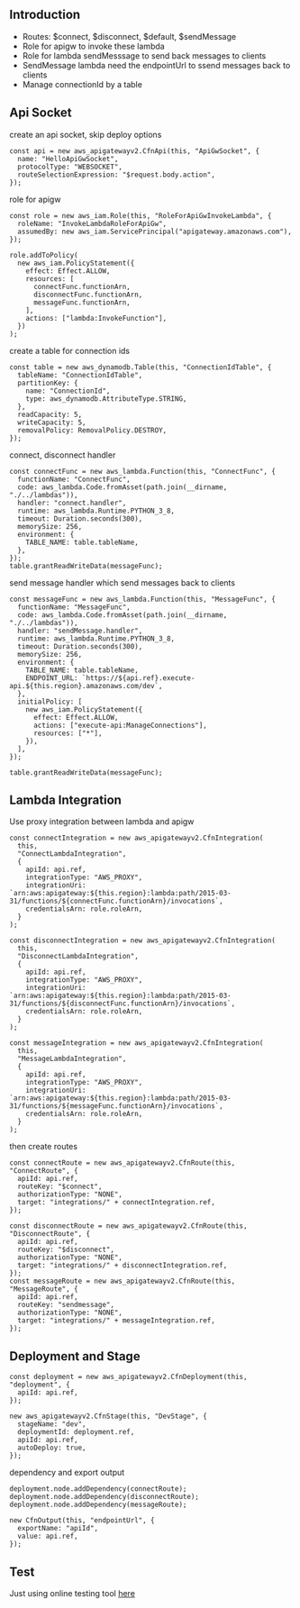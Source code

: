 ## Introduction

- Routes: $connect, $disconnect, $default, $sendMessage
- Role for apigw to invoke these lambda
- Role for lambda sendMesssage to send back messages to clients
- SendMessage lambda need the endpointUrl to ssend messages back to clients
- Manage connectionId by a table

## Api Socket

create an api socket, skip deploy options

```tsx
const api = new aws_apigatewayv2.CfnApi(this, "ApiGwSocket", {
  name: "HelloApiGwSocket",
  protocolType: "WEBSOCKET",
  routeSelectionExpression: "$request.body.action",
});
```

role for apigw

```tsx
const role = new aws_iam.Role(this, "RoleForApiGwInvokeLambda", {
  roleName: "InvokeLambdaRoleForApiGw",
  assumedBy: new aws_iam.ServicePrincipal("apigateway.amazonaws.com"),
});

role.addToPolicy(
  new aws_iam.PolicyStatement({
    effect: Effect.ALLOW,
    resources: [
      connectFunc.functionArn,
      disconnectFunc.functionArn,
      messageFunc.functionArn,
    ],
    actions: ["lambda:InvokeFunction"],
  })
);
```

create a table for connection ids

```tsx
const table = new aws_dynamodb.Table(this, "ConnectionIdTable", {
  tableName: "ConnectionIdTable",
  partitionKey: {
    name: "ConnectionId",
    type: aws_dynamodb.AttributeType.STRING,
  },
  readCapacity: 5,
  writeCapacity: 5,
  removalPolicy: RemovalPolicy.DESTROY,
});
```

connect, disconnect handler

```tsx
const connectFunc = new aws_lambda.Function(this, "ConnectFunc", {
  functionName: "ConnectFunc",
  code: aws_lambda.Code.fromAsset(path.join(__dirname, "./../lambdas")),
  handler: "connect.handler",
  runtime: aws_lambda.Runtime.PYTHON_3_8,
  timeout: Duration.seconds(300),
  memorySize: 256,
  environment: {
    TABLE_NAME: table.tableName,
  },
});
table.grantReadWriteData(messageFunc);
```

send message handler which send messages back to clients

```tsx
const messageFunc = new aws_lambda.Function(this, "MessageFunc", {
  functionName: "MessageFunc",
  code: aws_lambda.Code.fromAsset(path.join(__dirname, "./../lambdas")),
  handler: "sendMessage.handler",
  runtime: aws_lambda.Runtime.PYTHON_3_8,
  timeout: Duration.seconds(300),
  memorySize: 256,
  environment: {
    TABLE_NAME: table.tableName,
    ENDPOINT_URL: `https://${api.ref}.execute-api.${this.region}.amazonaws.com/dev`,
  },
  initialPolicy: [
    new aws_iam.PolicyStatement({
      effect: Effect.ALLOW,
      actions: ["execute-api:ManageConnections"],
      resources: ["*"],
    }),
  ],
});

table.grantReadWriteData(messageFunc);
```

## Lambda Integration

Use proxy integration between lambda and apigw

```tsx
const connectIntegration = new aws_apigatewayv2.CfnIntegration(
  this,
  "ConnectLambdaIntegration",
  {
    apiId: api.ref,
    integrationType: "AWS_PROXY",
    integrationUri: `arn:aws:apigateway:${this.region}:lambda:path/2015-03-31/functions/${connectFunc.functionArn}/invocations`,
    credentialsArn: role.roleArn,
  }
);

const disconnectIntegration = new aws_apigatewayv2.CfnIntegration(
  this,
  "DisconnectLambdaIntegration",
  {
    apiId: api.ref,
    integrationType: "AWS_PROXY",
    integrationUri: `arn:aws:apigateway:${this.region}:lambda:path/2015-03-31/functions/${disconnectFunc.functionArn}/invocations`,
    credentialsArn: role.roleArn,
  }
);

const messageIntegration = new aws_apigatewayv2.CfnIntegration(
  this,
  "MessageLambdaIntegration",
  {
    apiId: api.ref,
    integrationType: "AWS_PROXY",
    integrationUri: `arn:aws:apigateway:${this.region}:lambda:path/2015-03-31/functions/${messageFunc.functionArn}/invocations`,
    credentialsArn: role.roleArn,
  }
);
```

then create routes

```tsx
const connectRoute = new aws_apigatewayv2.CfnRoute(this, "ConnectRoute", {
  apiId: api.ref,
  routeKey: "$connect",
  authorizationType: "NONE",
  target: "integrations/" + connectIntegration.ref,
});

const disconnectRoute = new aws_apigatewayv2.CfnRoute(this, "DisconnectRoute", {
  apiId: api.ref,
  routeKey: "$disconnect",
  authorizationType: "NONE",
  target: "integrations/" + disconnectIntegration.ref,
});
const messageRoute = new aws_apigatewayv2.CfnRoute(this, "MessageRoute", {
  apiId: api.ref,
  routeKey: "sendmessage",
  authorizationType: "NONE",
  target: "integrations/" + messageIntegration.ref,
});
```

## Deployment and Stage

```tsx
const deployment = new aws_apigatewayv2.CfnDeployment(this, "deployment", {
  apiId: api.ref,
});

new aws_apigatewayv2.CfnStage(this, "DevStage", {
  stageName: "dev",
  deploymentId: deployment.ref,
  apiId: api.ref,
  autoDeploy: true,
});
```

dependency and export output

```tsx
deployment.node.addDependency(connectRoute);
deployment.node.addDependency(disconnectRoute);
deployment.node.addDependency(messageRoute);

new CfnOutput(this, "endpointUrl", {
  exportName: "apiId",
  value: api.ref,
});
```

## Test

Just using online testing tool [here](https://www.piesocket.com/)
